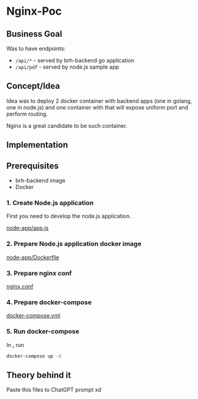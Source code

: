 # Nginx-Poc

## Business Goal

Was to have endpoints:
- `/api/*` - served by brh-backend go application
- `/api/pdf` - served by node.js sample app

## Concept/Idea

Idea was to deploy 2 docker container with backend apps (one in golang, one in node.js) and one container with that will expose uniform port and perform routing.

Nginx is a great candidate to be such container.

## Implementation

## Prerequisites
- brh-backend image
- Docker

### 1. Create Node.js application 
First you need to develop the node.js application. 

[node-app/app.js](node-app/)

### 2. Prepare Node.js application docker image
[node-app/Dockerfile](node-app/Dockerfile)

### 3. Prepare nginx conf
[nginx.conf](nfinx.conf)

### 4. Prepare docker-compose
[docker-compose.yml](docker-compose.yml)

### 5. Run docker-compose
In [.](.) run
```sh
docker-compose up -d
```

## Theory behind it
Paste this files to ChatGPT prompt xd

